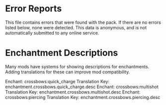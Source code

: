 # Error Reports

This file contains errors that were found with the pack. If there are no errors
listed below, none were detected. This data is anonymous, and is not
automatically submitted to any online service.

# Enchantment Descriptions

Many mods have systems for showing descriptions for enchantments. Adding
translations for these can improve mod compatibility.

Enchant: crossbows:quick_charge Translation Key: enchantment.crossbows.quick_charge.desc
Enchant: crossbows:multishot Translation Key: enchantment.crossbows.multishot.desc
Enchant: crossbows:piercing Translation Key: enchantment.crossbows.piercing.desc